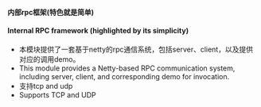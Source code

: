 #### 内部rpc框架(特色就是简单)
#### Internal RPC framework (highlighted by its simplicity)
+ 本模块提供了一套基于netty的rpc通信系统，包括server、client，以及提供对应的调用demo。
+ This module provides a Netty-based RPC communication system, including server, client, and corresponding demo for invocation.
+ 支持tcp and udp
+ Supports TCP and UDP

